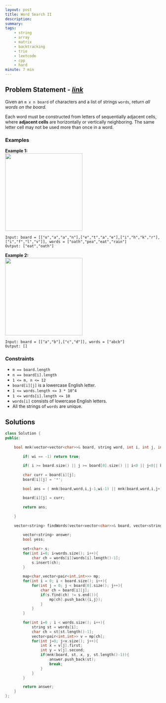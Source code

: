 ```yaml
---
layout: post
title: Word Search II
description: 
summary: 
tags:
    - string
    - array
    - matrix
    - backtracking
    - trie
    - leetcode
    - cpp
    - hard
minute: 7 min
---
```


## Problem Statement - [*link*](https://leetcode.com/problems/word-search-ii/)
Given an `m x n board` of characters and a list of strings `words`, return *all words on the board.*

Each word must be constructed from letters of sequentially adjacent cells, where **adjacent cells** are horizontally or vertically neighboring. The same letter cell may not be used more than once in a word.

### Examples
**Example 1:**  
<img src="https://assets.leetcode.com/uploads/2020/11/07/search1.jpg" height="250">
```
Input: board = [["o","a","a","n"],["e","t","a","e"],["i","h","k","r"],["i","f","l","v"]], words = ["oath","pea","eat","rain"]
Output: ["eat","oath"]
```

**Example 2:**  
<img src="https://assets.leetcode.com/uploads/2020/11/07/search2.jpg" height="250">
```
Input: board = [["a","b"],["c","d"]], words = ["abcb"]
Output: []
```

### Constraints
+ `m == board.length`
+ `n == board[i].length`
+ `1 <= m, n <= 12`
+ `board[i][j]` is a lowercase English letter.
+ `1 <= words.length <= 3 * 10^4`
+ `1 <= words[i].length <= 10`
+ `words[i]` consists of lowercase English letters.
+ All the strings of `words` are unique.

## Solutions
```cpp
class Solution {
public:
  
    bool mnk(vector<vector<char>>& board, string word, int i, int j, int wi){
        
        if( wi == -1) return true;
        
        if( i >= board.size() || j >= board[0].size() || i<0 || j<0|| board[i][j] == '*' || board[i][j] != word[wi]  ) return false;
        
        char curr = board[i][j];
        board[i][j] = '*';
        
        bool ans = ( mnk(board,word,i,j-1,wi-1) || mnk(board,word,i,j+1,wi-1) || mnk(board,word,i-1,j,wi-1) || mnk(board,word,i+1,j,wi-1) );
      
        board[i][j] = curr;
      
        return ans;
        
    }
  
    vector<string> findWords(vector<vector<char>>& board, vector<string>& words) {
      
        vector<string> answer;
        bool yess;
      
        set<char> s;
        for(int i=0; i<words.size(); i++){
            char ch = words[i][words[i].length()-1]; 
            s.insert(ch);
        }
        
        map<char,vector<pair<int,int>>> mp;
        for(int i = 0; i < board.size(); i++){
            for(int j = 0; j < board[0].size(); j++){
                char ch = board[i][j];
                if(s.find(ch) != s.end()){
                    mp[ch].push_back({i,j}); 
                }
            }
        }
        
        for(int i=0 ; i < words.size(); i++){
            string st = words[i];
            char ch = st[st.length()-1];
            vector<pair<int,int>> v = mp[ch];
            for(int j=0; j<v.size(); j++){
                int x = v[j].first;
                int y = v[j].second;
                if(mnk(board, st, x, y, st.length()-1)){
                    answer.push_back(st);
                    break;
                }
            }
        }        

        return answer;
    }
};
```
